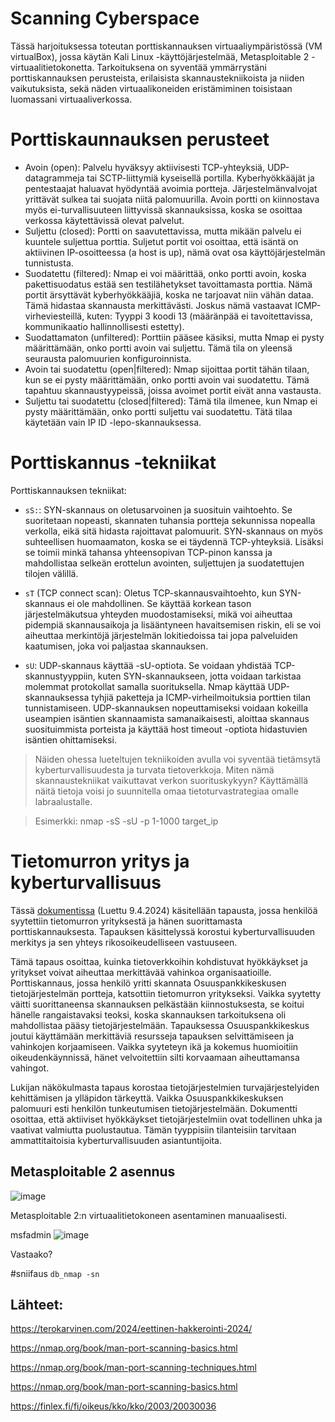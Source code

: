 







# Scanning Cyberspace



Tässä harjoituksessa toteutan porttiskannauksen virtuaaliympäristössä (VM virtualBox), jossa käytän Kali Linux -käyttöjärjestelmää, Metasploitable 2 -virtuaalitietokonetta. Tarkoituksena on syventää ymmärrystäni porttiskannauksen perusteista, erilaisista skannaustekniikoista ja niiden vaikutuksista, sekä näden virtuaalikoneiden eristämiminen toisistaan luomassani virtuaaliverkossa.





# Porttiskaunnauksen perusteet

- Avoin (open):
 Palvelu hyväksyy aktiivisesti TCP-yhteyksiä, UDP-datagrammeja tai SCTP-liittymiä kyseisellä portilla. Kyberhyökkääjät ja pentestaajat haluavat hyödyntää avoimia portteja. Järjestelmänvalvojat yrittävät sulkea tai suojata niitä palomuurilla. Avoin portti on kiinnostava myös ei-turvallisuuteen liittyvissä skannauksissa, koska se osoittaa verkossa käytettävissä olevat palvelut.
- Suljettu (closed):
 Portti on saavutettavissa, mutta mikään palvelu ei kuuntele suljettua porttia. Suljetut portit voi osoittaa, että isäntä on aktiivinen IP-osoitteessa (a host is up), nämä ovat osa käyttöjärjestelmän tunnistusta.
- Suodatettu (filtered): 
Nmap ei voi määrittää, onko portti avoin, koska pakettisuodatus estää sen testilähetykset tavoittamasta porttia.  Nämä portit ärsyttävät kyberhyökkääjiä, koska ne tarjoavat niin vähän dataa. Tämä hidastaa skannausta merkittävästi. Joskus nämä vastaavat ICMP-virheviesteillä, kuten: Tyyppi 3 koodi 13 (määränpää ei tavoitettavissa, kommunikaatio hallinnollisesti estetty).
- Suodattamaton (unfiltered):
 Porttiin pääsee käsiksi, mutta Nmap ei pysty määrittämään, onko portti avoin vai suljettu. Tämä tila on yleensä seurausta palomuurien konfiguroinnista.
- Avoin tai suodatettu (open|filtered): 
Nmap sijoittaa portit tähän tilaan, kun se ei pysty määrittämään, onko portti avoin vai suodatettu. Tämä tapahtuu skannaustyypeissä, joissa avoimet portit eivät anna vastausta.
- Suljettu tai suodatettu (closed|filtered): 
Tämä tila ilmenee, kun Nmap ei pysty määrittämään, onko portti suljettu vai suodatettu. Tätä tilaa käytetään vain IP ID -lepo-skannauksessa.

# Porttiskannus -tekniikat


Porttiskannauksen tekniikat:

- `sS:`:
SYN-skannaus on oletusarvoinen ja suosituin vaihtoehto. Se suoritetaan nopeasti, skannaten tuhansia portteja sekunnissa nopealla verkolla, eikä sitä hidasta rajoittavat palomuurit. SYN-skannaus on myös suhteellisen huomaamaton, koska se ei täydennä TCP-yhteyksiä. Lisäksi se toimii minkä tahansa yhteensopivan TCP-pinon kanssa ja mahdollistaa selkeän erottelun avointen, suljettujen ja suodatettujen tilojen välillä.

- `sT` (TCP connect scan): Oletus TCP-skannausvaihtoehto, kun SYN-skannaus ei ole mahdollinen. Se käyttää korkean tason järjestelmäkutsua yhteyden muodostamiseksi, mikä voi aiheuttaa pidempiä skannausaikoja ja lisääntyneen havaitsemisen riskin, eli se voi aiheuttaa merkintöjä järjestelmän lokitiedoissa tai jopa palveluiden kaatumisen, joka voi paljastaa skannauksen.

- `sU`: UDP-skannaus käyttää -sU-optiota. Se voidaan yhdistää TCP-skannustyyppiin, kuten SYN-skannaukseen, jotta voidaan tarkistaa molemmat protokollat samalla suorituksella. Nmap käyttää UDP-skannauksessa tyhjiä paketteja ja ICMP-virheilmoituksia porttien tilan tunnistamiseen. UDP-skannauksen nopeuttamiseksi voidaan kokeilla useampien isäntien skannaamista samanaikaisesti, aloittaa skannaus suosituimmista porteista ja käyttää host timeout -optiota hidastuvien isäntien ohittamiseksi.

> Näiden ohessa lueteltujen tekniikoiden avulla voi syventää tietämsytä kyberturvallisuudesta ja turvata tietoverkkoja. Miten nämä skannaustekniikat vaikuttavat verkon suorituskykyyn? Käyttämällä näitä tietoja voisi jo suunnitella omaa tietoturvastrategiaa omalle labraalustalle.

> Esimerkki: nmap -sS -sU -p 1-1000 target_ip


# Tietomurron yritys ja kyberturvallisuus 

Tässä [dokumentissa](https://finlex.fi/fi/oikeus/kko/kko/2003/20030036) (Luettu 9.4.2024) käsitellään tapausta, jossa henkilöä syytettiin tietomurron yrityksestä ja hänen suorittamasta porttiskannauksesta. Tapauksen käsittelyssä korostui kyberturvallisuuden merkitys ja sen yhteys rikosoikeudelliseen vastuuseen.

Tämä tapaus osoittaa, kuinka tietoverkkoihin kohdistuvat hyökkäykset ja yritykset voivat aiheuttaa merkittävää vahinkoa organisaatioille. Porttiskannaus, jossa henkilö yritti skannata Osuuspankkikeskusen tietojärjestelmän portteja, katsottiin tietomurron yritykseksi. Vaikka syytetty väitti suorittaneensa skannauksen pelkästään kiinnostuksesta, se koitui hänelle rangaistavaksi teoksi, koska skannauksen tarkoituksena oli mahdollistaa pääsy tietojärjestelmään. Tapauksessa Osuuspankkikeskus joutui käyttämään merkittäviä resursseja tapauksen selvittämiseen ja vahinkojen korjaamiseen. Vaikka syyteteyn ikä ja kokemus huomioitiin oikeudenkäynnissä, hänet velvoitettiin silti korvaamaan aiheuttamansa vahingot.

Lukijan näkökulmasta tapaus korostaa tietojärjestelmien turvajärjestelyiden kehittämisen ja ylläpidon tärkeyttä. Vaikka Osuuspankkikeskuksen palomuuri esti henkilön tunkeutumisen tietojärjestelmään. Dokumentti osoittaa, että aktiiviset hyökkäykset tietojärjestelmiin ovat todellinen uhka ja vaativat valmiutta puolustautua. Tämän tyyppisiin tilanteisiin tarvitaan ammattitaitoisia kyberturvallisuuden asiantuntijoita.




 ##  Metasploitable 2 asennus

![image](https://github.com/Vanam0/tunkeutumistestaus/assets/122449444/a31c7308-a399-4efa-bfa3-fac9bd5d3c57)


 Metasploitable 2:n virtuaalitietokoneen asentaminen manuaalisesti.


 msfadmin
 ![image](https://github.com/Vanam0/tunkeutumistestaus/assets/122449444/9bc2c5f1-2ce4-47eb-bc59-3e764fd874e0)


Vastaako?

#sniifaus
`db_nmap -sn`







## Lähteet:

https://terokarvinen.com/2024/eettinen-hakkerointi-2024/

https://nmap.org/book/man-port-scanning-basics.html

https://nmap.org/book/man-port-scanning-techniques.html

https://nmap.org/book/man-port-scanning-basics.html

https://finlex.fi/fi/oikeus/kko/kko/2003/20030036
